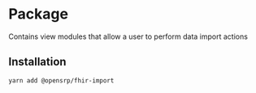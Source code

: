 # Package

<!-- package description -->
Contains view modules that allow a user to perform data import actions

## Installation

```sh
yarn add @opensrp/fhir-import
```
